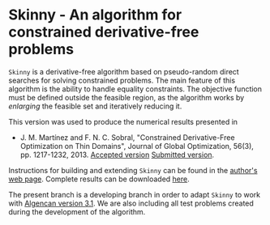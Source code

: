 Skinny - An algorithm for constrained derivative-free problems
==============================================================

`Skinny` is a derivative-free algorithm based on pseudo-random direct
searches for solving constrained problems. The main feature of this
algorithm is the ability to handle equality constraints. The objective
function must be defined outside the feasible region, as the algorithm
works by *enlarging* the feasible set and iteratively reducing it.

This version was used to produce the numerical results presented in

  - J. M. Martínez and F. N. C. Sobral, "Constrained Derivative-Free
    Optimization on Thin Domains", Journal of Global Optimization,
    56(3), pp. 1217-1232, 2013. [Accepted
    version](http://link.springer.com/10.1007/s10898-012-9944-x)
    [Submitted
    version](http://www.optimization-online.org/DB_FILE/2011/08/3139.pdf).

Instructions for building and extending `Skinny` can be found in the
[author's
web page](http://fsobral.github.io/skinny/index.html). Complete results
can be downloaded [here](doc/tables.pdf).

The present branch is a developing branch in order to adapt `Skinny` to work with [Algencan version
3.1](https://www.ime.usp.br/~egbirgin/tango/). We are also including all test problems created during the development of the algorithm.
